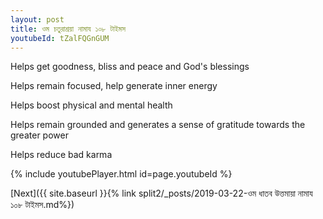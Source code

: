 ```yaml
---
layout: post
title: ওম চতুরাশ্রয়া নামায ১০৮ টাইমস
youtubeId: tZalFQGnGUM
---
```

 
 
Helps get goodness, bliss and peace and God's blessings
 
Helps remain focused, help generate inner energy 
 
Helps boost physical and mental health 
 
Helps remain grounded and generates a sense of gratitude towards the greater power 
 
Helps reduce bad karma
 
 
 
 


{% include youtubePlayer.html id=page.youtubeId %}
 
[Next]({{ site.baseurl }}{% link  split2/_posts/2019-03-22-ওম ধাতব উত্তমায়া নামায ১০৮ টাইমস.md%})
 
